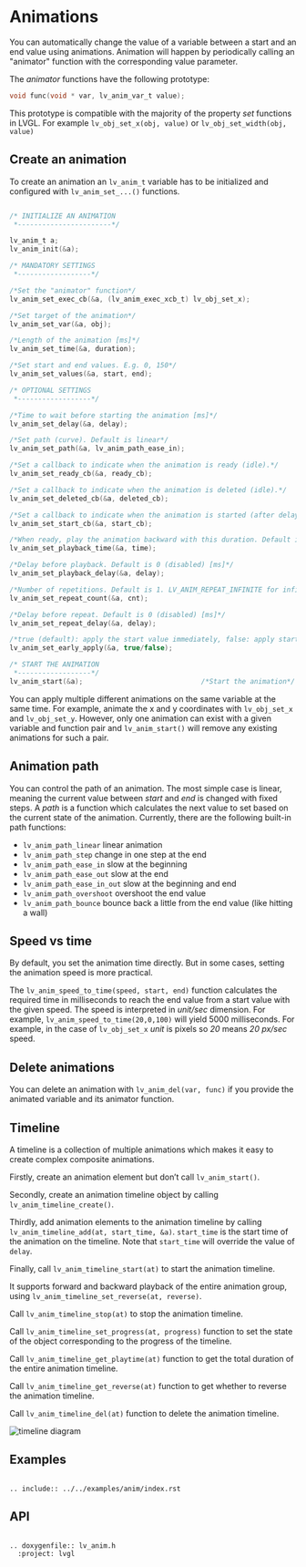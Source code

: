 # Animations

You can automatically change the value of a variable between a start and an end value using animations.
Animation will happen by periodically calling an "animator" function with the corresponding value parameter.

The *animator* functions have the following prototype:
```c
void func(void * var, lv_anim_var_t value);
```
This prototype is compatible with the majority of the property *set* functions in LVGL. For example `lv_obj_set_x(obj, value)` or `lv_obj_set_width(obj, value)`


## Create an animation
To create an animation an `lv_anim_t` variable has to be initialized and configured with `lv_anim_set_...()` functions.

```c

/* INITIALIZE AN ANIMATION
 *-----------------------*/

lv_anim_t a;
lv_anim_init(&a);

/* MANDATORY SETTINGS
 *------------------*/

/*Set the "animator" function*/
lv_anim_set_exec_cb(&a, (lv_anim_exec_xcb_t) lv_obj_set_x);

/*Set target of the animation*/
lv_anim_set_var(&a, obj);

/*Length of the animation [ms]*/
lv_anim_set_time(&a, duration);

/*Set start and end values. E.g. 0, 150*/
lv_anim_set_values(&a, start, end);

/* OPTIONAL SETTINGS
 *------------------*/

/*Time to wait before starting the animation [ms]*/
lv_anim_set_delay(&a, delay);

/*Set path (curve). Default is linear*/
lv_anim_set_path(&a, lv_anim_path_ease_in);

/*Set a callback to indicate when the animation is ready (idle).*/
lv_anim_set_ready_cb(&a, ready_cb);

/*Set a callback to indicate when the animation is deleted (idle).*/
lv_anim_set_deleted_cb(&a, deleted_cb);

/*Set a callback to indicate when the animation is started (after delay).*/
lv_anim_set_start_cb(&a, start_cb);

/*When ready, play the animation backward with this duration. Default is 0 (disabled) [ms]*/
lv_anim_set_playback_time(&a, time);

/*Delay before playback. Default is 0 (disabled) [ms]*/
lv_anim_set_playback_delay(&a, delay);

/*Number of repetitions. Default is 1. LV_ANIM_REPEAT_INFINITE for infinite repetition*/
lv_anim_set_repeat_count(&a, cnt);

/*Delay before repeat. Default is 0 (disabled) [ms]*/
lv_anim_set_repeat_delay(&a, delay);

/*true (default): apply the start value immediately, false: apply start value after delay when the anim. really starts. */
lv_anim_set_early_apply(&a, true/false);

/* START THE ANIMATION
 *------------------*/
lv_anim_start(&a);                             /*Start the animation*/
```


You can apply multiple different animations on the same variable at the same time.
For example, animate the x and y coordinates with `lv_obj_set_x` and `lv_obj_set_y`. However, only one animation can exist with a given variable and function pair and `lv_anim_start()` will remove any existing animations for such a pair.

## Animation path

You can control the path of an animation. The most simple case is linear, meaning the current value between *start* and *end* is changed with fixed steps.
A *path* is a function which calculates the next value to set based on the current state of the animation. Currently, there are the following built-in path functions:

- `lv_anim_path_linear` linear animation
- `lv_anim_path_step` change in one step at the end
- `lv_anim_path_ease_in` slow at the beginning
- `lv_anim_path_ease_out` slow at the end
- `lv_anim_path_ease_in_out` slow at the beginning and end
- `lv_anim_path_overshoot` overshoot the end value
- `lv_anim_path_bounce` bounce back a little from the end value (like hitting a wall)


## Speed vs time
By default, you set the animation time directly. But in some cases, setting the animation speed is more practical.

The `lv_anim_speed_to_time(speed, start, end)` function calculates the required time in milliseconds to reach the end value from a start value with the given speed.
The speed is interpreted in _unit/sec_ dimension. For example,  `lv_anim_speed_to_time(20,0,100)` will yield 5000 milliseconds. For example, in the case of `lv_obj_set_x` *unit* is pixels so *20* means *20 px/sec* speed.

## Delete animations

You can delete an animation with `lv_anim_del(var, func)` if you provide the animated variable and its animator function.

## Timeline
A timeline is a collection of multiple animations which makes it easy to create complex composite animations.

Firstly, create an animation element but don’t call `lv_anim_start()`.

Secondly, create an animation timeline object by calling `lv_anim_timeline_create()`.

Thirdly, add animation elements to the animation timeline by calling `lv_anim_timeline_add(at, start_time, &a)`. `start_time` is the start time of the animation on the timeline. Note that `start_time` will override the value of `delay`.

Finally, call `lv_anim_timeline_start(at)` to start the animation timeline.

It supports forward and backward playback of the entire animation group, using `lv_anim_timeline_set_reverse(at, reverse)`.

Call `lv_anim_timeline_stop(at)` to stop the animation timeline.

Call `lv_anim_timeline_set_progress(at, progress)` function to set the state of the object corresponding to the progress of the timeline.

Call `lv_anim_timeline_get_playtime(at)` function to get the total duration of the entire animation timeline.

Call `lv_anim_timeline_get_reverse(at)` function to get whether to reverse the animation timeline.

Call `lv_anim_timeline_del(at)` function to delete the animation timeline.

![](/misc/anim-timeline.png "timeline diagram")

## Examples

```eval_rst

.. include:: ../../examples/anim/index.rst

```
## API

```eval_rst

.. doxygenfile:: lv_anim.h
  :project: lvgl

```
